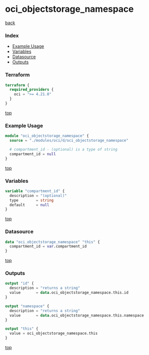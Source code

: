 # oci_objectstorage_namespace

[back](../oci.md)

### Index

- [Example Usage](#example-usage)
- [Variables](#variables)
- [Datasource](#datasource)
- [Outputs](#outputs)

### Terraform

```terraform
terraform {
  required_providers {
    oci = ">= 4.21.0"
  }
}
```

[top](#index)

### Example Usage

```terraform
module "oci_objectstorage_namespace" {
  source = "./modules/oci/d/oci_objectstorage_namespace"

  # compartment_id - (optional) is a type of string
  compartment_id = null
}
```

[top](#index)

### Variables

```terraform
variable "compartment_id" {
  description = "(optional)"
  type        = string
  default     = null
}
```

[top](#index)

### Datasource

```terraform
data "oci_objectstorage_namespace" "this" {
  compartment_id = var.compartment_id
}
```

[top](#index)

### Outputs

```terraform
output "id" {
  description = "returns a string"
  value       = data.oci_objectstorage_namespace.this.id
}

output "namespace" {
  description = "returns a string"
  value       = data.oci_objectstorage_namespace.this.namespace
}

output "this" {
  value = oci_objectstorage_namespace.this
}
```

[top](#index)
